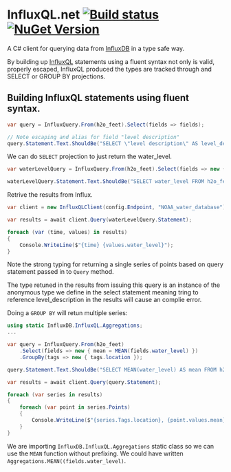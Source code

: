﻿# InfluxQL.net [![Build status](https://ci.appveyor.com/api/projects/status/krvvi1yjk6ci6aje/branch/master?svg=true)](https://ci.appveyor.com/project/gambrose/influxql-dotnet/branch/master) [![NuGet Version](http://img.shields.io/nuget/v/InfluxQL.net.svg?style=flat)](https://www.nuget.org/packages/InfluxQL.net/)

A C# client for querying data from [InfluxDB](https://www.influxdata.com/) in a type safe way.

By building up [InfluxQL](https://docs.influxdata.com/influxdb/v1.3/query_language/spec/) statements using a fluent syntax not only is valid, properly escaped, InfluxQL produced the types are tracked through and SELECT or GROUP BY projections.

## Building InfluxQL statements using fluent syntax.
```csharp
var query = InfluxQuery.From(h2o_feet).Select(fields => fields);

// Note escaping and alias for field "level description"
query.Statement.Text.ShouldBe("SELECT \"level description\" AS level_description, water_level FROM h2o_feet");
```

We can do `SELECT` projection to just return the water_level.

```csharp
var waterLevelQuery = InfluxQuery.From(h2o_feet).Select(fields => new { fields.water_level });

waterLevelQuery.Statement.Text.ShouldBe("SELECT water_level FROM h2o_feet");
```

Retrive the results from Influx.

```csharp
var client = new InfluxQLClient(config.Endpoint, "NOAA_water_database");

var results = await client.Query(waterLevelQuery.Statement);

foreach (var (time, values) in results)
{
    Console.WriteLine($"{time} {values.water_level}");
}
```
Note the strong typing for returning a single series of points based on query statement passed in to `Query` method.

 The type retuned in the results from issuing this query is an instance of the anonymous type we define in the select statement meaning tring to reference level_description in the results will cause an complie error.


Doing a `GROUP BY` will retun multiple series:

```csharp
using static InfluxDB.InfluxQL.Aggregations;
...

var query = InfluxQuery.From(h2o_feet)
	.Select(fields => new { mean = MEAN(fields.water_level) })
	.GroupBy(tags => new { tags.location });

query.Statement.Text.ShouldBe("SELECT MEAN(water_level) AS mean FROM h2o_feet GROUP BY location");

var results = await client.Query(query.Statement);

foreach (var series in results)
{
    foreach (var point in series.Points)
    {
        Console.WriteLine($"{series.Tags.location}, {point.values.mean}, {point.time});
    }
}
```
We are importing `InfluxDB.InfluxQL.Aggregations` static class so we can use the `MEAN` function without prefixing. We could have written `Aggregations.MEAN((fields.water_level)`.